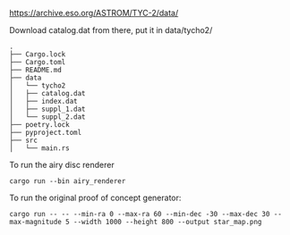https://archive.eso.org/ASTROM/TYC-2/data/

Download catalog.dat from there, put it in data/tycho2/
```
.
├── Cargo.lock
├── Cargo.toml
├── README.md
├── data
│   └── tycho2
│   ├── catalog.dat
│   ├── index.dat
│   ├── suppl_1.dat
│   └── suppl_2.dat
├── poetry.lock
├── pyproject.toml
├── src
│   └── main.rs
```

To run the airy disc renderer
```
cargo run --bin airy_renderer
```

To run the original proof of concept generator:
```
cargo run -- -- --min-ra 0 --max-ra 60 --min-dec -30 --max-dec 30 --max-magnitude 5 --width 1000 --height 800 --output star_map.png
```

